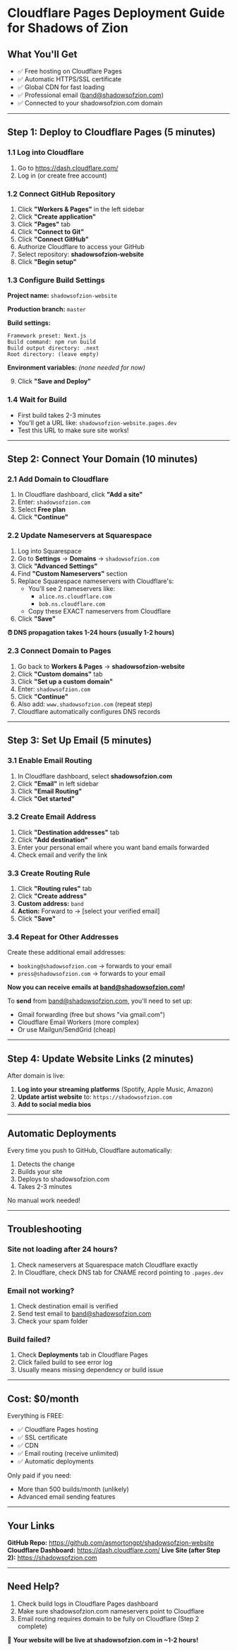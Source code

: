 # Cloudflare Pages Deployment Guide for Shadows of Zion

## What You'll Get
- ✅ Free hosting on Cloudflare Pages
- ✅ Automatic HTTPS/SSL certificate
- ✅ Global CDN for fast loading
- ✅ Professional email (band@shadowsofzion.com)
- ✅ Connected to your shadowsofzion.com domain

---

## Step 1: Deploy to Cloudflare Pages (5 minutes)

### 1.1 Log into Cloudflare
1. Go to https://dash.cloudflare.com/
2. Log in (or create free account)

### 1.2 Connect GitHub Repository
1. Click **"Workers & Pages"** in the left sidebar
2. Click **"Create application"**
3. Click **"Pages"** tab
4. Click **"Connect to Git"**
5. Click **"Connect GitHub"**
6. Authorize Cloudflare to access your GitHub
7. Select repository: **shadowsofzion-website**
8. Click **"Begin setup"**

### 1.3 Configure Build Settings
**Project name:** `shadowsofzion-website`

**Production branch:** `master`

**Build settings:**
```
Framework preset: Next.js
Build command: npm run build
Build output directory: .next
Root directory: (leave empty)
```

**Environment variables:** *(none needed for now)*

9. Click **"Save and Deploy"**

### 1.4 Wait for Build
- First build takes 2-3 minutes
- You'll get a URL like: `shadowsofzion-website.pages.dev`
- Test this URL to make sure site works!

---

## Step 2: Connect Your Domain (10 minutes)

### 2.1 Add Domain to Cloudflare
1. In Cloudflare dashboard, click **"Add a site"**
2. Enter: `shadowsofzion.com`
3. Select **Free plan**
4. Click **"Continue"**

### 2.2 Update Nameservers at Squarespace
1. Log into Squarespace
2. Go to **Settings** → **Domains** → `shadowsofzion.com`
3. Click **"Advanced Settings"**
4. Find **"Custom Nameservers"** section
5. Replace Squarespace nameservers with Cloudflare's:
   - You'll see 2 nameservers like:
     - `alice.ns.cloudflare.com`
     - `bob.ns.cloudflare.com`
   - Copy these EXACT nameservers from Cloudflare
6. Click **"Save"**

**⏰ DNS propagation takes 1-24 hours (usually 1-2 hours)**

### 2.3 Connect Domain to Pages
1. Go back to **Workers & Pages** → **shadowsofzion-website**
2. Click **"Custom domains"** tab
3. Click **"Set up a custom domain"**
4. Enter: `shadowsofzion.com`
5. Click **"Continue"**
6. Also add: `www.shadowsofzion.com` (repeat step)
7. Cloudflare automatically configures DNS records

---

## Step 3: Set Up Email (5 minutes)

### 3.1 Enable Email Routing
1. In Cloudflare dashboard, select **shadowsofzion.com**
2. Click **"Email"** in left sidebar
3. Click **"Email Routing"**
4. Click **"Get started"**

### 3.2 Create Email Address
1. Click **"Destination addresses"** tab
2. Click **"Add destination"**
3. Enter your personal email where you want band emails forwarded
4. Check email and verify the link

### 3.3 Create Routing Rule
1. Click **"Routing rules"** tab
2. Click **"Create address"**
3. **Custom address:** `band`
4. **Action:** Forward to → [select your verified email]
5. Click **"Save"**

### 3.4 Repeat for Other Addresses
Create these additional email addresses:
- `booking@shadowsofzion.com` → forwards to your email
- `press@shadowsofzion.com` → forwards to your email

**Now you can receive emails at band@shadowsofzion.com!**

To **send** from band@shadowsofzion.com, you'll need to set up:
- Gmail forwarding (free but shows "via gmail.com")
- Cloudflare Email Workers (more complex)
- Or use Mailgun/SendGrid (cheap)

---

## Step 4: Update Website Links (2 minutes)

After domain is live:

1. **Log into your streaming platforms** (Spotify, Apple Music, Amazon)
2. **Update artist website** to: `https://shadowsofzion.com`
3. **Add to social media bios**

---

## Automatic Deployments

Every time you push to GitHub, Cloudflare automatically:
1. Detects the change
2. Builds your site
3. Deploys to shadowsofzion.com
4. Takes 2-3 minutes

No manual work needed!

---

## Troubleshooting

### Site not loading after 24 hours?
1. Check nameservers at Squarespace match Cloudflare exactly
2. In Cloudflare, check DNS tab for CNAME record pointing to `.pages.dev`

### Email not working?
1. Check destination email is verified
2. Send test email to band@shadowsofzion.com
3. Check your spam folder

### Build failed?
1. Check **Deployments** tab in Cloudflare Pages
2. Click failed build to see error log
3. Usually means missing dependency or build issue

---

## Cost: $0/month

Everything is FREE:
- ✅ Cloudflare Pages hosting
- ✅ SSL certificate
- ✅ CDN
- ✅ Email routing (receive unlimited)
- ✅ Automatic deployments

Only paid if you need:
- More than 500 builds/month (unlikely)
- Advanced email sending features

---

## Your Links

**GitHub Repo:** https://github.com/asmortongpt/shadowsofzion-website
**Cloudflare Dashboard:** https://dash.cloudflare.com/
**Live Site (after Step 2):** https://shadowsofzion.com

---

## Need Help?

1. Check build logs in Cloudflare Pages dashboard
2. Make sure shadowsofzion.com nameservers point to Cloudflare
3. Email routing requires domain to be fully on Cloudflare (Step 2 complete)

🤘 **Your website will be live at shadowsofzion.com in ~1-2 hours!**
